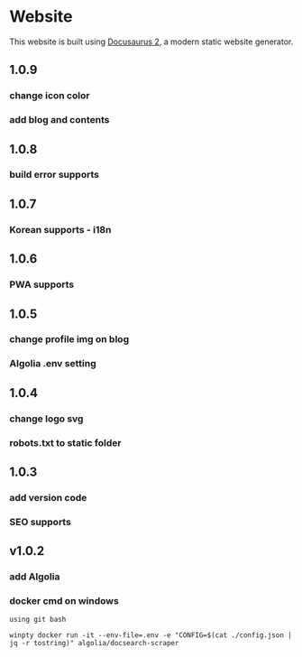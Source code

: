# Website

This website is built using [Docusaurus 2](https://docusaurus.io/), a modern static website generator.

## 1.0.9

### change icon color
### add blog and contents

## 1.0.8

### build error supports

## 1.0.7

### Korean supports - i18n 

## 1.0.6

### PWA supports

## 1.0.5

### change profile img on blog
### Algolia .env setting 

## 1.0.4

### change logo svg
### robots.txt to static folder

## 1.0.3

### add version code
### SEO supports

## v1.0.2

### add Algolia
### docker cmd on windows

`using git bash`

`winpty docker run -it --env-file=.env -e "CONFIG=$(cat ./config.json | jq -r tostring)" algolia/docsearch-scraper`
